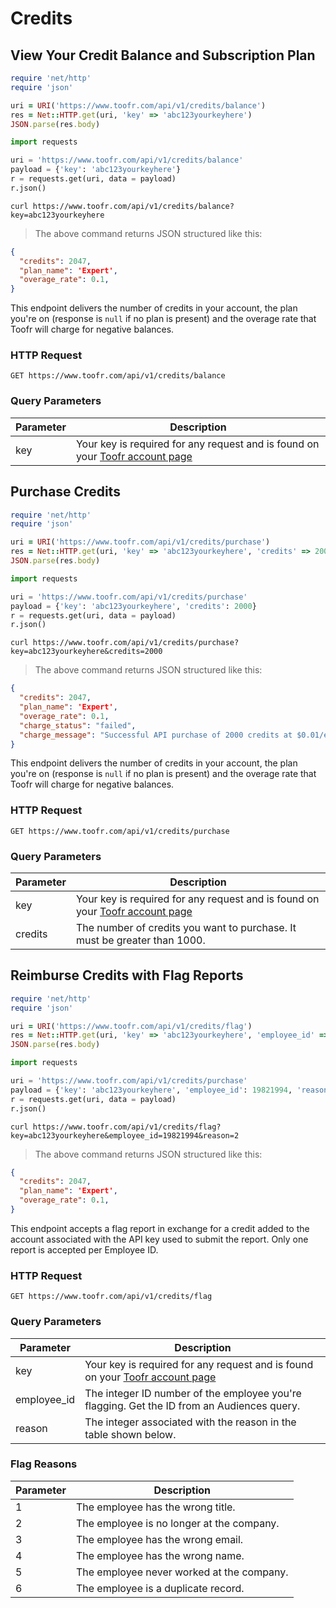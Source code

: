 # Credits

## View Your Credit Balance and Subscription Plan

```ruby
require 'net/http'
require 'json'

uri = URI('https://www.toofr.com/api/v1/credits/balance')
res = Net::HTTP.get(uri, 'key' => 'abc123yourkeyhere')
JSON.parse(res.body)
```

```python
import requests

uri = 'https://www.toofr.com/api/v1/credits/balance'
payload = {'key': 'abc123yourkeyhere'}
r = requests.get(uri, data = payload)
r.json()
```

```shell
curl https://www.toofr.com/api/v1/credits/balance?key=abc123yourkeyhere
```

> The above command returns JSON structured like this:

```json
{
  "credits": 2047,
  "plan_name": 'Expert',
  "overage_rate": 0.1,
}
```

This endpoint delivers the number of credits in your account, the plan you're on (response is `null` if no plan is present) and the overage rate that Toofr will charge for negative balances.

### HTTP Request

`GET https://www.toofr.com/api/v1/credits/balance`

### Query Parameters

Parameter | Description
--------- | -----------
key | Your key is required for any request and is found on your [Toofr account page](https://www.toofr.com/account)

## Purchase Credits

```ruby
require 'net/http'
require 'json'

uri = URI('https://www.toofr.com/api/v1/credits/purchase')
res = Net::HTTP.get(uri, 'key' => 'abc123yourkeyhere', 'credits' => 2000)
JSON.parse(res.body)
```

```python
import requests

uri = 'https://www.toofr.com/api/v1/credits/purchase'
payload = {'key': 'abc123yourkeyhere', 'credits': 2000}
r = requests.get(uri, data = payload)
r.json()
```

```shell
curl https://www.toofr.com/api/v1/credits/purchase?key=abc123yourkeyhere&credits=2000
```

> The above command returns JSON structured like this:

```json
{
  "credits": 2047,
  "plan_name": 'Expert',
  "overage_rate": 0.1,
  "charge_status": "failed",
  "charge_message": "Successful API purchase of 2000 credits at $0.01/ea"
}
```

This endpoint delivers the number of credits in your account, the plan you're on (response is `null` if no plan is present) and the overage rate that Toofr will charge for negative balances.

### HTTP Request

`GET https://www.toofr.com/api/v1/credits/purchase`

### Query Parameters

Parameter | Description
--------- | -----------
key | Your key is required for any request and is found on your [Toofr account page](https://www.toofr.com/account)
credits | The number of credits you want to purchase. It must be greater than 1000.

## Reimburse Credits with Flag Reports

```ruby
require 'net/http'
require 'json'

uri = URI('https://www.toofr.com/api/v1/credits/flag')
res = Net::HTTP.get(uri, 'key' => 'abc123yourkeyhere', 'employee_id' => 19821994, 'reason' => 2)
JSON.parse(res.body)
```

```python
import requests

uri = 'https://www.toofr.com/api/v1/credits/purchase'
payload = {'key': 'abc123yourkeyhere', 'employee_id': 19821994, 'reason' => 2}
r = requests.get(uri, data = payload)
r.json()
```

```shell
curl https://www.toofr.com/api/v1/credits/flag?key=abc123yourkeyhere&employee_id=19821994&reason=2
```

> The above command returns JSON structured like this:

```json
{
  "credits": 2047,
  "plan_name": 'Expert',
  "overage_rate": 0.1,
}
```

This endpoint accepts a flag report in exchange for a credit added to the account associated with the API key used to submit the report. Only one report is accepted per Employee ID.

### HTTP Request

`GET https://www.toofr.com/api/v1/credits/flag`

### Query Parameters

Parameter | Description
--------- | -----------
key | Your key is required for any request and is found on your [Toofr account page](https://www.toofr.com/account)
employee_id | The integer ID number of the employee you're flagging. Get the ID from an Audiences query.
reason | The integer associated with the reason in the table shown below. 

### Flag Reasons

Parameter | Description
--------- | -----------
1 | The employee has the wrong title. 
2 | The employee is no longer at the company.
3 | The employee has the wrong email.
4 | The employee has the wrong name.
5 | The employee never worked at the company.
6 | The employee is a duplicate record.

